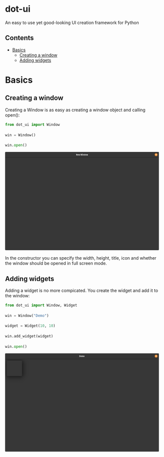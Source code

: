 # dot-ui
An easy to use yet good-looking UI creation framework for Python

## Contents
* [Basics](#basics)
    * [Creating a window](#creating-a-window)
    * [Adding widgets](#adding-widgets)

# Basics
## Creating a window
Creating a Window is as easy as creating a window object and calling open():
```python
from dot_ui import Window

win = Window()

win.open()
```
![Opened Window](https://github.com/dots-git/dot-ui/blob/main/docs/assets/new_window.png?raw=true)

In the constructor you can specify the width, height, title, icon and whether the window should be opened in full screen mode.

## Adding widgets
Adding a widget is no more compicated. You create the widget and add it to the window:
```python
from dot_ui import Window, Widget

win = Window("Demo")

widget = Widget(10, 10)

win.add_widget(widget)

win.open()
```
![Window with widget](https://github.com/dots-git/dot-ui/blob/main/docs/assets/window_with_widget.png?raw=true)